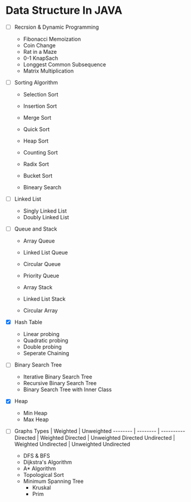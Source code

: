 # Data Structure In JAVA

- [ ] Recrsion & Dynamic Programming
    * Fibonacci Memoization
    * Coin Change
    * Rat in a Maze
    * 0-1 KnapSach
    * Longgest Common Subsequence
    * Matrix Multiplication

- [ ] Sorting Algorithm
    * Selection Sort
    * Insertion Sort
    * Merge Sort
    * Quick Sort
    * Heap Sort
    * Counting Sort
    * Radix Sort
    * Bucket Sort

    * Bineary Search

- [ ] Linked List
    * Singly Linked List 
    * Doubly Linked List

- [ ] Queue and Stack
    * Array Queue
    * Linked List Queue
    * Circular Queue
    * Priority Queue

    * Array Stack
    * Linked List Stack

    * Circular Array


- [x] Hash Table
    * Linear probing
    * Quadratic probing 
    * Double probing
    * Seperate Chaining 

- [ ] Binary Search Tree
    * Iterative Binary Search Tree
    * Recursive Binary Search Tree
    * Binary Search Tree with Inner Class

- [x] Heap
    * Min Heap
    * Max Heap

- [ ] Graphs
    Types | Weighted | Unweighted
    -------- | -------- | ----------
    Directed | Weighted Directed | Unweighted Directed
    Undirected | Weighted Undirected | Unweighted Undirected

    * DFS & BFS
    * Dijkstra's Algorithm
    * A* Algorithm
    * Topological Sort
    * Minimum Spanning Tree
        * Kruskal
        * Prim